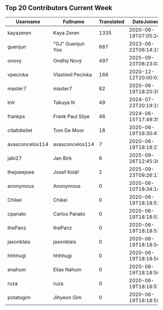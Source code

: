 ## Top 20 Contributors Current Week ##
|Username|Fullname|Translated|DateJoined|Language|
|--------|--------|----------|----------|-------|
|kayazeren|Kaya Zeren|1335|2020-06-19T07:05:24Z|tr|
|guenjun|"GJ" Guenjun Yoo|687|2023-06-22T06:14:19Z|ko|
|onovy|Ondřej Nový|497|2025-09-23T08:23:03.|cs|
|vpecinka|Vlastimil Pecinka|166|2020-12-12T20:00:02.|cs|
|master7|master7|82|2020-06-19T18:20:39.|pl|
|tnir|Takuya N|49|2024-07-23T20:19:19.|ja|
|frankps|Frank Paul Silye|46|2024-06-15T17:49:35.|nb_NO|
|ctlaltdieliet|Tom De Moor|18|2020-06-19T16:30:47Z|nl|
|avasconcelos114|avasconcelos114|7|2020-06-19T18:18:27Z|ko|
|jabi27|Jan Birk|6|2025-09-26T12:45:36.|da|
|thejoeejoee|Josef Kolář|2|2025-09-23T09:26:11.||
|anonymous|Anonymous|0|2020-06-10T18:34:14.||
|Chikei|Chikei|0|2020-06-19T18:18:51Z|zh_Hant|
|cpanato|Carlos Panato|0|2020-06-19T18:18:53Z||
|thePanz|thePanz|0|2020-06-19T18:18:53Z||
|jasonblais|jasonblais|0|2020-06-19T18:18:54Z||
|hhhhugi|hhhhugi|0|2020-06-19T18:18:56.||
|enahum|Elias  Nahum|0|2020-06-19T18:18:56Z|es|
|ruza|ruza|0|2020-06-19T18:18:57.||
|potatogim|Jihyeon Gim|0|2020-06-19T18:18:58.|ko|
